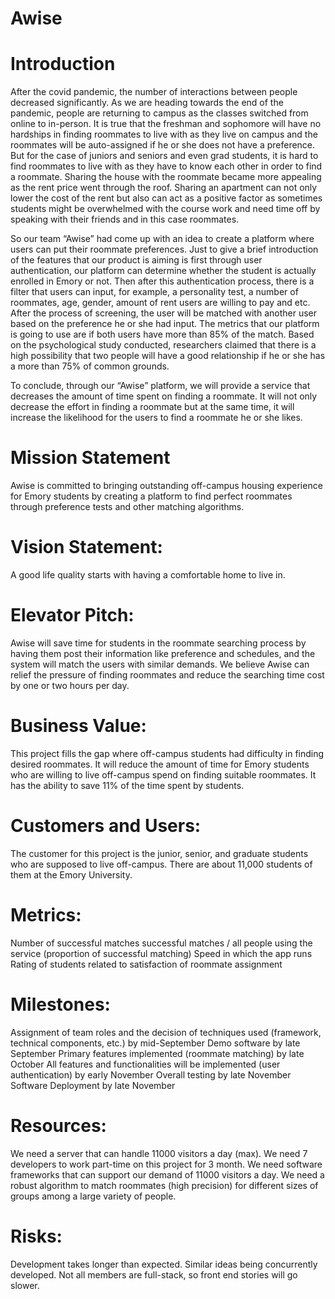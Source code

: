 # Awise

# Introduction

After the covid pandemic, the number of interactions between people decreased significantly. As we are heading towards the end of the pandemic, people are returning to campus as the classes switched from online to in-person. It is true that the freshman and sophomore will have no hardships in finding roommates to live with as they live on campus and the roommates will be auto-assigned if he or she does not have a preference. But for the case of juniors and seniors and even grad students, it is hard to find roommates to live with as they have to know each other in order to find a roommate. Sharing the house with the roommate became more appealing as the rent price went through the roof. Sharing an apartment can not only lower the cost of the rent but also can act as a positive factor as sometimes students might be overwhelmed with the course work and need time off by speaking with their friends and in this case roommates. 

So our team “Awise” had come up with an idea to create a platform where users can put their roommate preferences. Just to give a brief introduction of the features that our product is aiming is first through user authentication, our platform can determine whether the student is actually enrolled in Emory or not. Then after this authentication process, there is a filter that users can input, for example, a personality test, a number of roommates, age, gender, amount of rent users are willing to pay and etc. After the process of screening, the user will be matched with another user based on the preference he or she had input. The metrics that our platform is going to use are if both users have more than 85% of the match. Based on the psychological study conducted, researchers claimed that there is a high possibility that two people will have a good relationship if he or she has a more than 75% of common grounds. 

To conclude, through our “Awise” platform, we will provide a service that decreases the amount of time spent on finding a roommate. It will not only decrease the effort in finding a roommate but at the same time, it will increase the likelihood for the users to find a roommate he or she likes. 

# Mission Statement
Awise is committed to bringing outstanding off-campus housing experience for Emory students by creating a platform to find perfect roommates through preference tests and other matching algorithms. 

# Vision Statement: 
A good life quality starts with having a comfortable home to live in.

# Elevator Pitch:
Awise will save time for students in the roommate searching process by having them 
post their information like preference and schedules, and the system will match the 
users with similar demands. We believe Awise can relief the pressure of finding roommates and reduce the searching time cost by one or two hours per day.

# Business Value:
This project fills the gap where off-campus students had difficulty in finding desired roommates. It will reduce the amount of time for Emory students who are willing to live off-campus spend on finding suitable roommates. It has the ability to save 11% of the time spent by students.

# Customers and Users:
The customer for this project is the junior, senior, and graduate students who are 
supposed to live off-campus. There are about 11,000 students of them at the Emory University.

# Metrics:
Number of successful matches
successful matches / all people using the service (proportion of successful matching)
Speed in which the app runs
Rating of students related to satisfaction of roommate assignment

# Milestones:
Assignment of team roles and the decision of techniques used (framework, technical components, etc.) by mid-September 
Demo software by late September
Primary features implemented (roommate matching) by late October
All features and functionalities will be implemented (user authentication) by early November 
Overall testing by late November 
Software Deployment by late November 

# Resources:
We need a server that can handle 11000 visitors a day (max). 
We need 7 developers to work part-time on this project for 3 month.
We need software frameworks that can support our demand of 11000 visitors a day.
We need a robust algorithm to match roommates (high precision) for different sizes of groups among a large variety of people.

# Risks:
Development takes longer than expected. 
Similar ideas being concurrently developed. 
Not all members are full-stack, so front end stories will go slower.  

